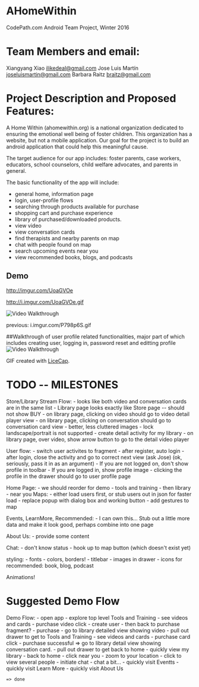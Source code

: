 # AHomeWithin

CodePath.com Android Team Project, Winter 2016


# Team Members and email:
Xiangyang Xiao <ilikedeal@gmail.com>
Jose Luis Martín <joseluismartin@gmail.com>
Barbara Raitz <braitz@gmail.com>

# Project Description and Proposed Features:
A Home Within (ahomewithin.org) is a national organization dedicated to ensuring the emotional well being of foster children.  This organization has a website, but not a mobile application.  Our goal for the project is to build an android application that could help this meaningful cause.

The target audience for our app includes: foster parents, case workers, educators, school counselors, child welfare advocates, and parents in general.  

The basic functionality of the app will include: 
*  general home, information page
*  login, user-profile flows
*  searching through products available for purchase
*  shopping cart and purchase experience
*  library of purchased/downloaded products.
*  view video
*  view conversation cards
*  find therapists and nearby parents on map
*  chat with people found on map
* search upcoming events near you
* view recommended books, blogs, and podcasts


## Demo

http://imgur.com/UoaGVOe

http://i.imgur.com/UoaGVOe.gif


<img src='http://i.imgur.com/UoaGVOe.gif?1' title='Video Walkthrough' width='' alt='Video Walkthrough' />

previous:  i.imgur.com/P798p6S.gif

##Walkthrough of user profile related functionalities, major part of which includes creating user, logging in, password reset and editting profile
<img src='https://www.dropbox.com/s/zd1rep40gn5ag7h/walkthrough.gif?dl=0' title='Video Walkthrough' width='' alt='Video Walkthrough' />


GIF created with [LiceCap](http://www.cockos.com/licecap/).


# TODO -- MILESTONES

Store/Library Stream Flow:
	- looks like both video and conversation cards are in the same list
	- Library page looks exactly like Store page -- should not show BUY
	- on library page, clicking on video should go to video detail player view
	- on library page, clicking on conversation should go to conversation card view
	- better, less cluttered images
	- lock landscape/portrait is not supported
	- create detail activity for my library
	- on library page, over video, show arrow button to go to the detail video player
	

User flow:
    - switch user activites to fragment
    - after register, auto login
    - after login, close the activity and go to correct next view (ask Jose)  (ok, seriously, pass it in as an argument)
	- If you are not logged on, don't show profile in toolbar
	- If you are logged in, show profile image
	- clicking the profile in the drawer should go to user profile page
	
Home Page:
	- we should reorder for demo
		- tools and training
		- then library
		- near you
Maps:
	- either load users first, or stub users out in json for faster load
	- replace popup with dialog box and working button
	- add gestures to map

Events, LearnMore, Recommended:
	- I can own this...  Stub out a little more data and make it look good, perhaps combine into one page

About Us:
	- provide some content

Chat:
	- don't know status
	- hook up to map button (which doesn't exist yet)

styling:
	- fonts
	- colors, borders!
	- titlebar
	- images in drawer
	- icons for recommended:  book, blog, podcast

Animations!


# Suggested Demo Flow

Demo Flow:
	- open app
	- explore top level Tools and Training
		- see videos and cards
		- purchase video click
			- create user
			- then back to purchase fragment?
			- purchase
				- go to library detailed view showing video
	- pull out drawer to get to Tools and Training
		- see videos and cards
		- purchase card click
			- purchase successful => go to library detail view showing conversation card.
	- pull out drawer to get back to home
		- quickly view my library
	- back to home
		- click near you
			- zoom to your location
			- click to view several people
			- initiate chat
			- chat a bit...
	- quickly visit Eventts
	- quickly visit Learn More
	- quickly visit About Us

	=> done


